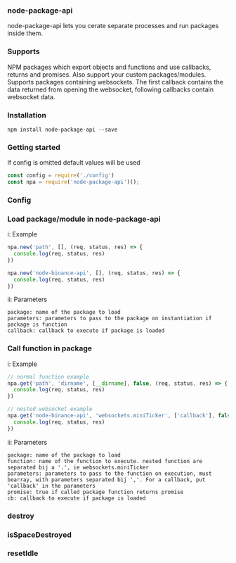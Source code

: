 ### node-package-api
node-package-api lets you cerate separate processes and run packages inside them.

### Supports
NPM packages which export objects and functions and use callbacks, returns and promises.
Also support your custom packages/modules.
Supports packages containing websockets. The first callback contains the data returned from
opening the websocket, following callbacks contain websocket data.

### Installation
```
npm install node-package-api --save
```

### Getting started
If config is omitted default values will be used
```js
const config = require('./config')
const npa = require('node-package-api')();
```

### Config

### Load package/module in node-package-api
i: Example
```js
npa.new('path', [], (req, status, res) => {
  console.log(req, status, res)
})

npa.new('node-binance-api', [], (req, status, res) => {
  console.log(req, status, res)
})
```

ii: Parameters
```
package: name of the package to load
parameters: parameters to pass to the package on instantiation if package is function
callback: callback to execute if package is loaded
```

### Call function in package
i: Example
```js
// normal function example
npa.get('path', 'dirname', [__dirname], false, (req, status, res) => {
  console.log(req, status, res)
})

// nested websocket example
npa.get('node-binance-api', 'websockets.miniTicker', ['callback'], false, (req, status, res) => {
  console.log(req, status, res)
})
```

ii: Parameters
```
package: name of the package to load
function: name of the function to execute. nested function are separated bij a '.', ie websockets.miniTicker
parameters: parameters to pass to the function on execution, must bearray, with parameters separated bij ','. For a callback, put 'callback' in the parameters
promise: true if called package function returns promise
cb: callback to execute if package is loaded
```

### destroy

### isSpaceDestroyed

### resetIdle
